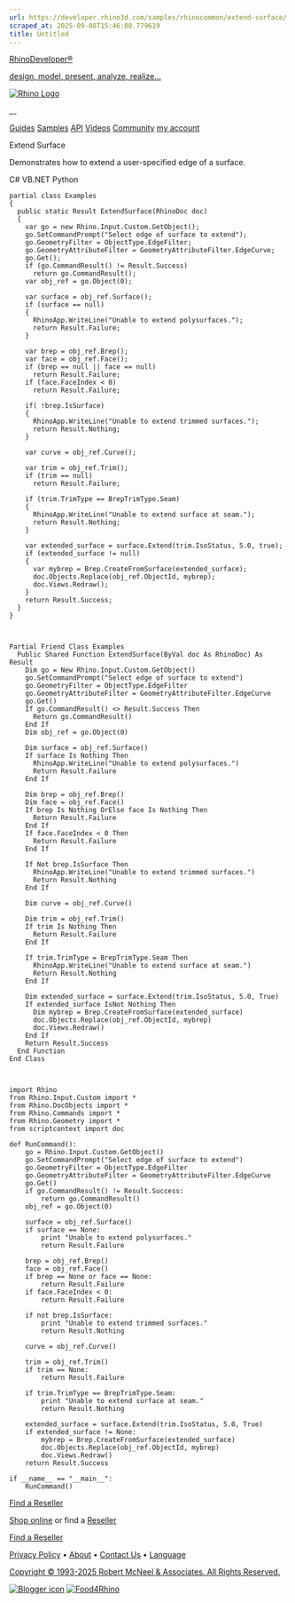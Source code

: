 ```yaml
---
url: https://developer.rhino3d.com/samples/rhinocommon/extend-surface/
scraped_at: 2025-09-08T15:46:08.779619
title: Untitled
---
```


[RhinoDeveloper®](/)

[design, model, present, analyze, realize...](/)

[![Rhino Logo](https://developer.rhino3d.com/images/rhinodevlogo.png)](/)

__

[Guides](https://developer.rhino3d.com/guides)
[Samples](https://developer.rhino3d.com/samples)
[API](https://developer.rhino3d.com/api)
[Videos](https://developer.rhino3d.com/videos)
[Community](https://discourse.mcneel.com/c/rhino-developer) [my account
](https://www.rhino3d.com/my-account/ "Manage your account, licenses, and
teams")

Extend Surface

Demonstrates how to extend a user-specified edge of a surface.

C# VB.NET Python

    
    
    partial class Examples
    {
      public static Result ExtendSurface(RhinoDoc doc)
      {
        var go = new Rhino.Input.Custom.GetObject();
        go.SetCommandPrompt("Select edge of surface to extend");
        go.GeometryFilter = ObjectType.EdgeFilter;
        go.GeometryAttributeFilter = GeometryAttributeFilter.EdgeCurve;
        go.Get();
        if (go.CommandResult() != Result.Success)
          return go.CommandResult();
        var obj_ref = go.Object(0);
    
        var surface = obj_ref.Surface();
        if (surface == null)
        {
          RhinoApp.WriteLine("Unable to extend polysurfaces.");
          return Result.Failure;
        }
    
        var brep = obj_ref.Brep();
        var face = obj_ref.Face();
        if (brep == null || face == null)
          return Result.Failure;
        if (face.FaceIndex < 0)
          return Result.Failure;
    
        if( !brep.IsSurface)
        {
          RhinoApp.WriteLine("Unable to extend trimmed surfaces.");
          return Result.Nothing;
        }
    
        var curve = obj_ref.Curve();
    
        var trim = obj_ref.Trim();
        if (trim == null)
          return Result.Failure;
    
        if (trim.TrimType == BrepTrimType.Seam)
        {
          RhinoApp.WriteLine("Unable to extend surface at seam.");
          return Result.Nothing;
        }
    
        var extended_surface = surface.Extend(trim.IsoStatus, 5.0, true);
        if (extended_surface != null)
        {
          var mybrep = Brep.CreateFromSurface(extended_surface);
          doc.Objects.Replace(obj_ref.ObjectId, mybrep);
          doc.Views.Redraw();
        }
        return Result.Success;
      }
    }
    
    
    
    Partial Friend Class Examples
      Public Shared Function ExtendSurface(ByVal doc As RhinoDoc) As Result
    	Dim go = New Rhino.Input.Custom.GetObject()
    	go.SetCommandPrompt("Select edge of surface to extend")
    	go.GeometryFilter = ObjectType.EdgeFilter
    	go.GeometryAttributeFilter = GeometryAttributeFilter.EdgeCurve
    	go.Get()
    	If go.CommandResult() <> Result.Success Then
    	  Return go.CommandResult()
    	End If
    	Dim obj_ref = go.Object(0)
    
    	Dim surface = obj_ref.Surface()
    	If surface Is Nothing Then
    	  RhinoApp.WriteLine("Unable to extend polysurfaces.")
    	  Return Result.Failure
    	End If
    
    	Dim brep = obj_ref.Brep()
    	Dim face = obj_ref.Face()
    	If brep Is Nothing OrElse face Is Nothing Then
    	  Return Result.Failure
    	End If
    	If face.FaceIndex < 0 Then
    	  Return Result.Failure
    	End If
    
    	If Not brep.IsSurface Then
    	  RhinoApp.WriteLine("Unable to extend trimmed surfaces.")
    	  Return Result.Nothing
    	End If
    
    	Dim curve = obj_ref.Curve()
    
    	Dim trim = obj_ref.Trim()
    	If trim Is Nothing Then
    	  Return Result.Failure
    	End If
    
    	If trim.TrimType = BrepTrimType.Seam Then
    	  RhinoApp.WriteLine("Unable to extend surface at seam.")
    	  Return Result.Nothing
    	End If
    
    	Dim extended_surface = surface.Extend(trim.IsoStatus, 5.0, True)
    	If extended_surface IsNot Nothing Then
    	  Dim mybrep = Brep.CreateFromSurface(extended_surface)
    	  doc.Objects.Replace(obj_ref.ObjectId, mybrep)
    	  doc.Views.Redraw()
    	End If
    	Return Result.Success
      End Function
    End Class
    
    
    
    import Rhino
    from Rhino.Input.Custom import *
    from Rhino.DocObjects import *
    from Rhino.Commands import *
    from Rhino.Geometry import *
    from scriptcontext import doc
    
    def RunCommand():
        go = Rhino.Input.Custom.GetObject()
        go.SetCommandPrompt("Select edge of surface to extend")
        go.GeometryFilter = ObjectType.EdgeFilter
        go.GeometryAttributeFilter = GeometryAttributeFilter.EdgeCurve
        go.Get()
        if go.CommandResult() != Result.Success:
            return go.CommandResult()
        obj_ref = go.Object(0)
    
        surface = obj_ref.Surface()
        if surface == None:
            print "Unable to extend polysurfaces."
            return Result.Failure
    
        brep = obj_ref.Brep()
        face = obj_ref.Face()
        if brep == None or face == None:
            return Result.Failure
        if face.FaceIndex < 0:
            return Result.Failure
    
        if not brep.IsSurface:
            print "Unable to extend trimmed surfaces."
            return Result.Nothing
    
        curve = obj_ref.Curve()
    
        trim = obj_ref.Trim()
        if trim == None:
            return Result.Failure
    
        if trim.TrimType == BrepTrimType.Seam:
            print "Unable to extend surface at seam."
            return Result.Nothing
    
        extended_surface = surface.Extend(trim.IsoStatus, 5.0, True)
        if extended_surface != None:
            mybrep = Brep.CreateFromSurface(extended_surface)
            doc.Objects.Replace(obj_ref.ObjectId, mybrep)
            doc.Views.Redraw()
        return Result.Success
    
    if __name__ == "__main__":
        RunCommand()
    

  

[Find a Reseller](https://www.rhino3d.com/sales)

[Shop online](https://www.rhino3d.com/store) or find a
[Reseller](https://www.rhino3d.com/sales)

[Find a Reseller](https://www.rhino3d.com/sales)

[Privacy Policy](https://www.rhino3d.com/privacy) •
[About](https://www.rhino3d.com/mcneel/about) • [Contact
Us](https://www.rhino3d.com/mcneel/contact) • [
Language](https://www.rhino3d.com/language "Change to a different region or
language")

[Copyright © 1993-2025 Robert McNeel & Associates. All Rights
Reserved.](https://www.rhino3d.com/mcneel/about)

[](https://www.facebook.com/McNeelRhinoceros/)
[](https://twitter.com/bobmcneel) [](https://www.linkedin.com/groups/75313/)
[](https://www.youtube.com/user/RhinoGuide/videos) [](https://vimeo.com/rhino)
[![Blogger
icon](https://developer.rhino3d.com/images/blogger.svg)](http://blog.rhino3d.com/)
[![Food4Rhino](https://developer.rhino3d.com/images/f4r_icon_01.svg)](https://www.food4rhino.com)

